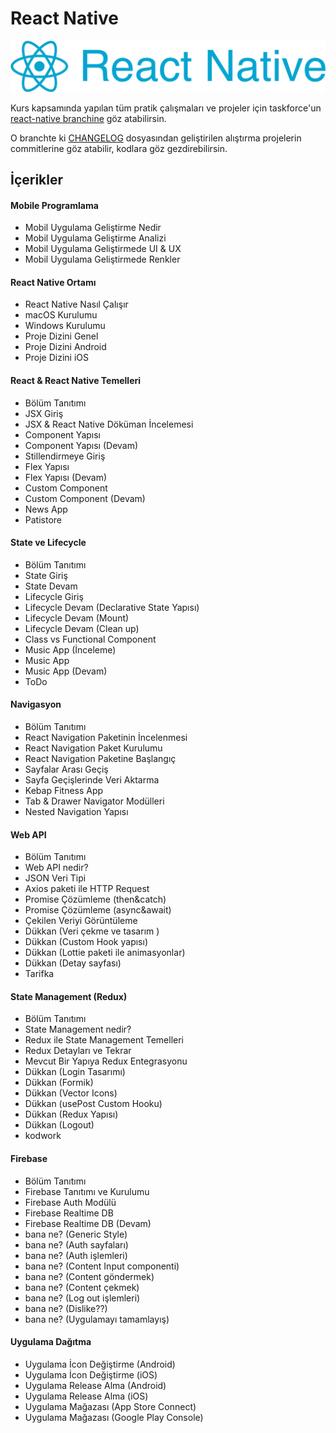 # React Native

![logo](https://github.com/Kodluyoruz/taskforce/blob/main/react-native/figures/logo_01.png)


Kurs kapsamında yapılan tüm pratik çalışmaları ve projeler için taskforce'un [react-native branchine](https://github.com/Kodluyoruz/taskforce/tree/react-native) göz atabilirsin.

O branchte ki [CHANGELOG](https://github.com/Kodluyoruz/taskforce/blob/react-native/CHANGELOG.md) dosyasından geliştirilen alıştırma projelerin commitlerine göz atabilir, kodlara göz gezdirebilirsin.

## İçerikler

#### Mobile Programlama ####

- Mobil Uygulama Geliştirme Nedir
- Mobil Uygulama Geliştirme Analizi
- Mobil Uygulama Geliştirmede UI & UX
- Mobil Uygulama Geliştirmede Renkler

#### React Native Ortamı ####
- React Native Nasıl Çalışır
- macOS Kurulumu
- Windows Kurulumu
- Proje Dizini Genel
- Proje Dizini Android
- Proje Dizini iOS

#### React & React Native Temelleri ####
- Bölüm Tanıtımı
- JSX Giriş
- JSX & React Native Döküman İncelemesi
- Component Yapısı
- Component Yapısı (Devam)
- Stillendirmeye Giriş
- Flex Yapısı
- Flex Yapısı (Devam)
- Custom Component
- Custom Component (Devam)
- News App
- Patistore

#### State ve Lifecycle ####
- Bölüm Tanıtımı
- State Giriş
- State Devam
- Lifecycle Giriş
- Lifecycle Devam (Declarative State Yapısı)
- Lifecycle Devam (Mount)
- Lifecycle Devam (Clean up)
- Class vs Functional Component
- Music App (İnceleme)
- Music App
- Music App (Devam)
- ToDo

#### Navigasyon ####
- Bölüm Tanıtımı
- React Navigation Paketinin İncelenmesi
- React Navigation Paket Kurulumu
- React Navigation Paketine Başlangıç
- Sayfalar Arası Geçiş
- Sayfa Geçişlerinde Veri Aktarma
- Kebap Fitness App
- Tab & Drawer Navigator Modülleri
- Nested Navigation Yapısı

#### Web API ####
- Bölüm Tanıtımı
- Web API nedir?
- JSON Veri Tipi
- Axios paketi ile HTTP Request
- Promise Çözümleme (then&catch)
- Promise Çözümleme (async&await)
- Çekilen Veriyi Görüntüleme
- Dükkan (Veri çekme ve tasarım )
- Dükkan (Custom Hook yapısı)
- Dükkan (Lottie paketi ile animasyonlar)
- Dükkan (Detay sayfası)
- Tarifka

#### State Management (Redux) ####
- Bölüm Tanıtımı
- State Management nedir?
- Redux ile State Management Temelleri
- Redux Detayları ve Tekrar
- Mevcut Bir Yapıya Redux Entegrasyonu
- Dükkan (Login Tasarımı)
- Dükkan (Formik)
- Dükkan (Vector Icons)
- Dükkan (usePost Custom Hooku)
- Dükkan (Redux Yapısı)
- Dükkan (Logout)
- kodwork

#### Firebase ####
- Bölüm Tanıtımı
- Firebase Tanıtımı ve Kurulumu
- Firebase Auth Modülü
- Firebase Realtime DB
- Firebase Realtime DB (Devam)
- bana ne? (Generic Style)
- bana ne? (Auth sayfaları)
- bana ne? (Auth işlemleri)
- bana ne? (Content Input componenti)
- bana ne? (Content göndermek)
- bana ne? (Content çekmek)
- bana ne? (Log out işlemleri)
- bana ne? (Dislike??)
- bana ne? (Uygulamayı tamamlayış)

#### Uygulama Dağıtma ####
- Uygulama İcon Değiştirme (Android)
- Uygulama İcon Değiştirme (iOS)
- Uygulama Release Alma (Android)
- Uygulama Release Alma (iOS)
- Uygulama Mağazası (App Store Connect)
- Uygulama Mağazası (Google Play Console)

